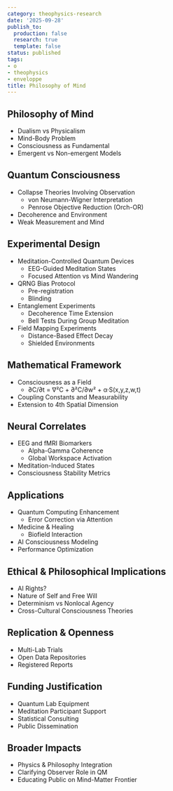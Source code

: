 ```yaml
---
category: theophysics-research
date: '2025-09-28'
publish_to:
  production: false
  research: true
  template: false
status: published
tags:
- o
- theophysics
- enveloppe
title: Philosophy of Mind
---
```

   
## Philosophy of Mind   
   
- Dualism vs Physicalism   
- Mind-Body Problem   
- Consciousness as Fundamental   
- Emergent vs Non-emergent Models   
   
## Quantum Consciousness   
   
- Collapse Theories Involving Observation   
  - von Neumann-Wigner Interpretation   
  - Penrose Objective Reduction (Orch-OR)   
- Decoherence and Environment   
- Weak Measurement and Mind   
   
## Experimental Design   
   
- Meditation-Controlled Quantum Devices   
  - EEG-Guided Meditation States   
  - Focused Attention vs Mind Wandering   
- QRNG Bias Protocol   
  - Pre-registration   
  - Blinding   
- Entanglement Experiments   
  - Decoherence Time Extension   
  - Bell Tests During Group Meditation   
- Field Mapping Experiments   
  - Distance-Based Effect Decay   
  - Shielded Environments   
   
## Mathematical Framework   
   
- Consciousness as a Field   
  - ∂C/∂t = ∇²C + ∂²C/∂w² + α·S(x,y,z,w,t)   
- Coupling Constants and Measurability   
- Extension to 4th Spatial Dimension   
   
## Neural Correlates   
   
- EEG and fMRI Biomarkers   
  - Alpha-Gamma Coherence   
  - Global Workspace Activation   
- Meditation-Induced States   
- Consciousness Stability Metrics   
   
## Applications   
   
- Quantum Computing Enhancement   
  - Error Correction via Attention   
- Medicine & Healing   
  - Biofield Interaction   
- AI Consciousness Modeling   
- Performance Optimization   
   
## Ethical & Philosophical Implications   
   
- AI Rights?   
- Nature of Self and Free Will   
- Determinism vs Nonlocal Agency   
- Cross-Cultural Consciousness Theories   
   
## Replication & Openness   
   
- Multi-Lab Trials   
- Open Data Repositories   
- Registered Reports   
   
## Funding Justification   
   
- Quantum Lab Equipment   
- Meditation Participant Support   
- Statistical Consulting   
- Public Dissemination   
   
## Broader Impacts   
   
- Physics & Philosophy Integration   
- Clarifying Observer Role in QM   
- Educating Public on Mind-Matter Frontier